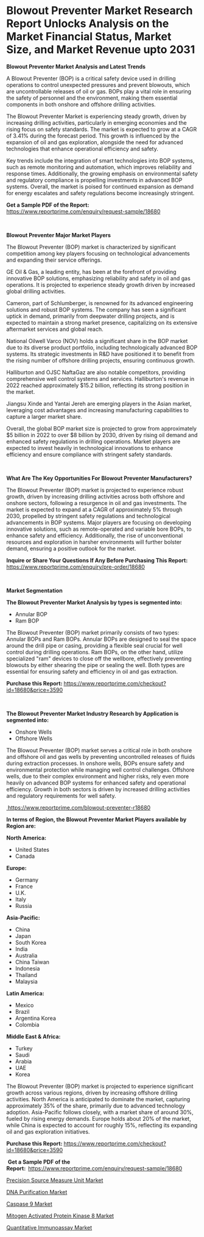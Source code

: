 <p><h1>Blowout Preventer Market Research Report Unlocks Analysis on the Market Financial Status, Market Size, and Market Revenue upto 2031</h1></p><p><strong>Blowout Preventer Market Analysis and Latest Trends</strong></p>
<p><p>A Blowout Preventer (BOP) is a critical safety device used in drilling operations to control unexpected pressures and prevent blowouts, which are uncontrollable releases of oil or gas. BOPs play a vital role in ensuring the safety of personnel and the environment, making them essential components in both onshore and offshore drilling activities.</p><p>The Blowout Preventer Market is experiencing steady growth, driven by increasing drilling activities, particularly in emerging economies and the rising focus on safety standards. The market is expected to grow at a CAGR of 3.41% during the forecast period. This growth is influenced by the expansion of oil and gas exploration, alongside the need for advanced technologies that enhance operational efficiency and safety.</p><p>Key trends include the integration of smart technologies into BOP systems, such as remote monitoring and automation, which improves reliability and response times. Additionally, the growing emphasis on environmental safety and regulatory compliance is propelling investments in advanced BOP systems. Overall, the market is poised for continued expansion as demand for energy escalates and safety regulations become increasingly stringent.</p></p>
<p><strong>Get a Sample PDF of the Report:&nbsp;</strong> <a href="https://www.reportprime.com/enquiry/request-sample/18680?utm_campaign=1123&utm_medium=2&utm_source=Github&utm_content=ia&utm_term=21112024&utm_id=blowout-preventer">https://www.reportprime.com/enquiry/request-sample/18680</a></p>
<p>&nbsp;</p>
<p><strong>Blowout Preventer Major Market Players</strong></p>
<p><p>The Blowout Preventer (BOP) market is characterized by significant competition among key players focusing on technological advancements and expanding their service offerings. </p><p>GE Oil & Gas, a leading entity, has been at the forefront of providing innovative BOP solutions, emphasizing reliability and safety in oil and gas operations. It is projected to experience steady growth driven by increased global drilling activities. </p><p>Cameron, part of Schlumberger, is renowned for its advanced engineering solutions and robust BOP systems. The company has seen a significant uptick in demand, primarily from deepwater drilling projects, and is expected to maintain a strong market presence, capitalizing on its extensive aftermarket services and global reach.</p><p>National Oilwell Varco (NOV) holds a significant share in the BOP market due to its diverse product portfolio, including technologically advanced BOP systems. Its strategic investments in R&D have positioned it to benefit from the rising number of offshore drilling projects, ensuring continuous growth.</p><p>Halliburton and OJSC NaftaGaz are also notable competitors, providing comprehensive well control systems and services. Halliburton's revenue in 2022 reached approximately $15.2 billion, reflecting its strong position in the market.</p><p>Jiangsu Xinde and Yantai Jereh are emerging players in the Asian market, leveraging cost advantages and increasing manufacturing capabilities to capture a larger market share. </p><p>Overall, the global BOP market size is projected to grow from approximately $5 billion in 2022 to over $8 billion by 2030, driven by rising oil demand and enhanced safety regulations in drilling operations. Market players are expected to invest heavily in technological innovations to enhance efficiency and ensure compliance with stringent safety standards.</p></p>
<p>&nbsp;</p>
<p><strong>What Are The Key Opportunities For Blowout Preventer Manufacturers?</strong></p>
<p><p>The Blowout Preventer (BOP) market is projected to experience robust growth, driven by increasing drilling activities across both offshore and onshore sectors, following a resurgence in oil and gas investments. The market is expected to expand at a CAGR of approximately 5% through 2030, propelled by stringent safety regulations and technological advancements in BOP systems. Major players are focusing on developing innovative solutions, such as remote-operated and variable bore BOPs, to enhance safety and efficiency. Additionally, the rise of unconventional resources and exploration in harsher environments will further bolster demand, ensuring a positive outlook for the market.</p></p>
<p><strong>Inquire or Share Your Questions If Any Before Purchasing This Report:</strong> <a href="https://www.reportprime.com/enquiry/pre-order/18680?utm_campaign=1123&utm_medium=2&utm_source=Github&utm_content=ia&utm_term=21112024&utm_id=blowout-preventer">https://www.reportprime.com/enquiry/pre-order/18680</a></p>
<p>&nbsp;</p>
<p><strong>Market Segmentation</strong></p>
<p><strong>The Blowout Preventer Market Analysis by types is segmented into:</strong></p>
<p><ul><li>Annular BOP</li><li>Ram BOP</li></ul></p>
<p><p>The Blowout Preventer (BOP) market primarily consists of two types: Annular BOPs and Ram BOPs. Annular BOPs are designed to seal the space around the drill pipe or casing, providing a flexible seal crucial for well control during drilling operations. Ram BOPs, on the other hand, utilize specialized "ram" devices to close off the wellbore, effectively preventing blowouts by either shearing the pipe or sealing the well. Both types are essential for ensuring safety and efficiency in oil and gas extraction.</p></p>
<p><strong>Purchase this Report:&nbsp;</strong><a href="https://www.reportprime.com/checkout?id=18680&price=3590&utm_campaign=1123&utm_medium=2&utm_source=Github&utm_content=ia&utm_term=21112024&utm_id=blowout-preventer">https://www.reportprime.com/checkout?id=18680&price=3590</a></p>
<p>&nbsp;</p>
<p><strong>The Blowout Preventer Market Industry Research by Application is segmented into:</strong></p>
<p><ul><li>Onshore Wells</li><li>Offshore Wells</li></ul></p>
<p><p>The Blowout Preventer (BOP) market serves a critical role in both onshore and offshore oil and gas wells by preventing uncontrolled releases of fluids during extraction processes. In onshore wells, BOPs ensure safety and environmental protection while managing well control challenges. Offshore wells, due to their complex environment and higher risks, rely even more heavily on advanced BOP systems for enhanced safety and operational efficiency. Growth in both sectors is driven by increased drilling activities and regulatory requirements for well safety.</p></p>
<p><a href="https://www.reportprime.com/blowout-preventer-r18680?utm_campaign=1123&utm_medium=2&utm_source=Github&utm_content=ia&utm_term=21112024&utm_id=blowout-preventer">&nbsp;https://www.reportprime.com/blowout-preventer-r18680</a></p>
<p><strong>In terms of Region, the Blowout Preventer Market Players available by Region are:</strong></p>
<p>
    <p> <strong> North America: </strong>
        <ul>
            <li>United States</li>
            <li>Canada</li>
        </ul>
        </p> 
    <p> <strong> Europe: </strong>
        <ul>
            <li>Germany</li>
            <li>France</li>
            <li>U.K.</li>
            <li>Italy</li>
            <li>Russia</li>
        </ul>
        </p> 
    <p> <strong> Asia-Pacific: </strong>
        <ul>
            <li>China</li>
            <li>Japan</li>
            <li>South Korea</li>
            <li>India</li>
            <li>Australia</li>
            <li>China Taiwan</li>
            <li>Indonesia</li>
            <li>Thailand</li>
            <li>Malaysia</li>
        </ul>
        </p> 
    <p> <strong> Latin America: </strong>
        <ul>
            <li>Mexico</li>
            <li>Brazil</li>
            <li>Argentina Korea</li>
            <li>Colombia</li>
        </ul>
        </p> 
    <p> <strong> Middle East & Africa: </strong>
        <ul>
            <li>Turkey</li>
            <li>Saudi</li>
            <li>Arabia</li>
            <li>UAE</li>
            <li>Korea</li>
        </ul>
    </p>
    </p>
<p><p>The Blowout Preventer (BOP) market is projected to experience significant growth across various regions, driven by increasing offshore drilling activities. North America is anticipated to dominate the market, capturing approximately 35% of the share, primarily due to advanced technology adoption. Asia-Pacific follows closely, with a market share of around 30%, fueled by rising energy demands. Europe holds about 20% of the market, while China is expected to account for roughly 15%, reflecting its expanding oil and gas exploration initiatives.</p></p>
<p><strong>Purchase this Report: </strong><a href="https://www.reportprime.com/checkout?id=18680&price=3590&utm_campaign=1123&utm_medium=2&utm_source=Github&utm_content=ia&utm_term=21112024&utm_id=blowout-preventer">https://www.reportprime.com/checkout?id=18680&price=3590</a></p>
<p>&nbsp;<strong>Get a Sample PDF of the Report:&nbsp;&nbsp;</strong><a href="https://www.reportprime.com/enquiry/request-sample/18680?utm_campaign=1123&utm_medium=2&utm_source=Github&utm_content=ia&utm_term=21112024&utm_id=blowout-preventer">https://www.reportprime.com/enquiry/request-sample/18680</a></p>
<p><strong></strong></p>
<p><p><a href="https://www.linkedin.com/pulse/analysisoftheprecision-source-measure-unit-market-withcagrof123anticipatedfrom2024to2031-glcue?utm_campaign=1123&utm_medium=2&utm_source=Github&utm_content=ia&utm_term=21112024&utm_id=blowout-preventer">Precision Source Measure Unit Market</a></p><p><a href="https://www.linkedin.com/pulse/dna-purification-analysis-highlights-key-growth-forecasts-6zlze?utm_campaign=1123&utm_medium=2&utm_source=Github&utm_content=ia&utm_term=21112024&utm_id=blowout-preventer">DNA Purification Market</a></p><p><a href="https://issuu.com/reportprime-2/docs/caspase-9-market-size-2030.pptx_eb8f0292c81052?utm_campaign=1123&utm_medium=2&utm_source=Github&utm_content=ia&utm_term=21112024&utm_id=blowout-preventer">Caspase 9 Market</a></p><p><a href="https://issuu.com/reportprime-2/docs/mitogen-activated-protein-kinase-8-_c6371c9f7c037a?utm_campaign=1123&utm_medium=2&utm_source=Github&utm_content=ia&utm_term=21112024&utm_id=blowout-preventer">Mitogen Activated Protein Kinase 8 Market</a></p><p><a href="https://www.linkedin.com/pulse/quantitative-immunoassay-market-growth-projections-2024-ubcke?utm_campaign=1123&utm_medium=2&utm_source=Github&utm_content=ia&utm_term=21112024&utm_id=blowout-preventer">Quantitative Immunoassay Market</a></p></p>